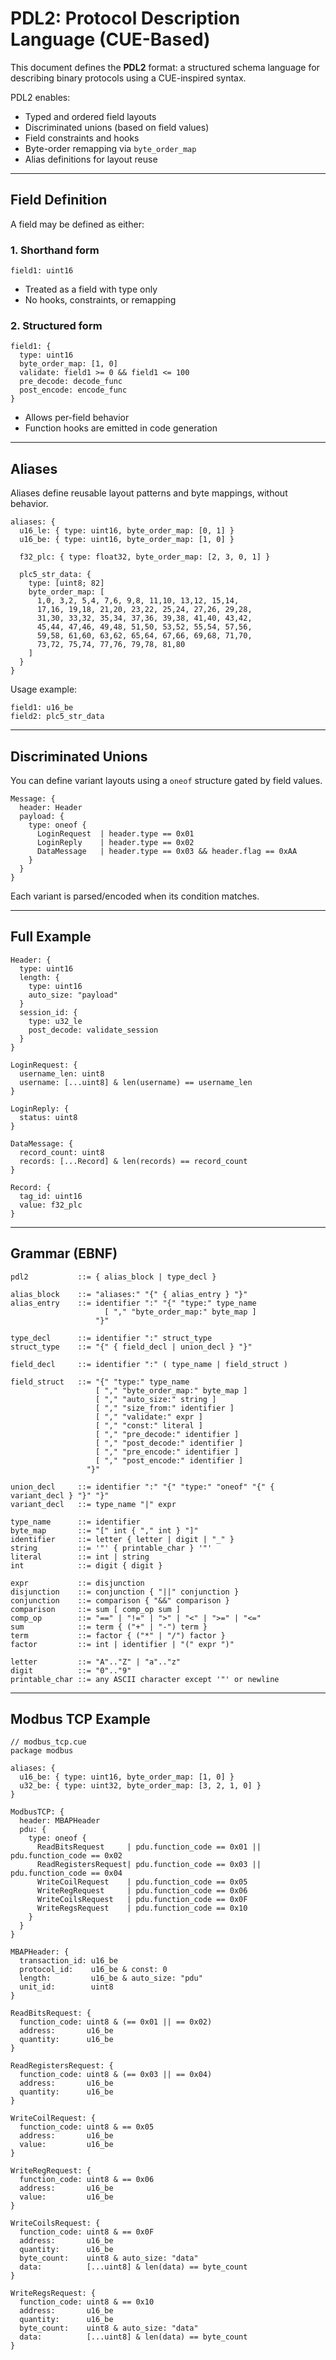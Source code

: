 # PDL2: Protocol Description Language (CUE-Based)

This document defines the **PDL2** format: a structured schema language for describing binary protocols using a CUE-inspired syntax.

PDL2 enables:

- Typed and ordered field layouts
- Discriminated unions (based on field values)
- Field constraints and hooks
- Byte-order remapping via `byte_order_map`
- Alias definitions for layout reuse

---

## Field Definition

A field may be defined as either:

### 1. Shorthand form

```cue
field1: uint16
```

- Treated as a field with type only
- No hooks, constraints, or remapping

### 2. Structured form

```cue
field1: {
  type: uint16
  byte_order_map: [1, 0]
  validate: field1 >= 0 && field1 <= 100
  pre_decode: decode_func
  post_encode: encode_func
}
```

- Allows per-field behavior
- Function hooks are emitted in code generation

---

## Aliases

Aliases define reusable layout patterns and byte mappings, without behavior.

```cue
aliases: {
  u16_le: { type: uint16, byte_order_map: [0, 1] }
  u16_be: { type: uint16, byte_order_map: [1, 0] }

  f32_plc: { type: float32, byte_order_map: [2, 3, 0, 1] }

  plc5_str_data: {
    type: [uint8; 82]
    byte_order_map: [
      1,0, 3,2, 5,4, 7,6, 9,8, 11,10, 13,12, 15,14,
      17,16, 19,18, 21,20, 23,22, 25,24, 27,26, 29,28,
      31,30, 33,32, 35,34, 37,36, 39,38, 41,40, 43,42,
      45,44, 47,46, 49,48, 51,50, 53,52, 55,54, 57,56,
      59,58, 61,60, 63,62, 65,64, 67,66, 69,68, 71,70,
      73,72, 75,74, 77,76, 79,78, 81,80
    ]
  }
}
```

Usage example:

```cue
field1: u16_be
field2: plc5_str_data
```

---

## Discriminated Unions

You can define variant layouts using a `oneof` structure gated by field values.

```cue
Message: {
  header: Header
  payload: {
    type: oneof {
      LoginRequest  | header.type == 0x01
      LoginReply    | header.type == 0x02
      DataMessage   | header.type == 0x03 && header.flag == 0xAA
    }
  }
}
```

Each variant is parsed/encoded when its condition matches.

---

## Full Example

```cue
Header: {
  type: uint16
  length: {
    type: uint16
    auto_size: "payload"
  }
  session_id: {
    type: u32_le
    post_decode: validate_session
  }
}

LoginRequest: {
  username_len: uint8
  username: [...uint8] & len(username) == username_len
}

LoginReply: {
  status: uint8
}

DataMessage: {
  record_count: uint8
  records: [...Record] & len(records) == record_count
}

Record: {
  tag_id: uint16
  value: f32_plc
}
```

---

## Grammar (EBNF)

```ebnf
pdl2           ::= { alias_block | type_decl }

alias_block    ::= "aliases:" "{" { alias_entry } "}"
alias_entry    ::= identifier ":" "{" "type:" type_name
                     [ "," "byte_order_map:" byte_map ]
                   "}"

type_decl      ::= identifier ":" struct_type
struct_type    ::= "{" { field_decl | union_decl } "}"

field_decl     ::= identifier ":" ( type_name | field_struct )

field_struct   ::= "{" "type:" type_name
                   [ "," "byte_order_map:" byte_map ]
                   [ "," "auto_size:" string ]
                   [ "," "size_from:" identifier ]
                   [ "," "validate:" expr ]
                   [ "," "const:" literal ]
                   [ "," "pre_decode:" identifier ]
                   [ "," "post_decode:" identifier ]
                   [ "," "pre_encode:" identifier ]
                   [ "," "post_encode:" identifier ]
                 "}"

union_decl     ::= identifier ":" "{" "type:" "oneof" "{" { variant_decl } "}" "}"
variant_decl   ::= type_name "|" expr

type_name      ::= identifier
byte_map       ::= "[" int { "," int } "]"
identifier     ::= letter { letter | digit | "_" }
string         ::= '"' { printable_char } '"'
literal        ::= int | string
int            ::= digit { digit }

expr           ::= disjunction
disjunction    ::= conjunction { "||" conjunction }
conjunction    ::= comparison { "&&" comparison }
comparison     ::= sum [ comp_op sum ]
comp_op        ::= "==" | "!=" | ">" | "<" | ">=" | "<="
sum            ::= term { ("+" | "-") term }
term           ::= factor { ("*" | "/") factor }
factor         ::= int | identifier | "(" expr ")"

letter         ::= "A".."Z" | "a".."z"
digit          ::= "0".."9"
printable_char ::= any ASCII character except '"' or newline
```

---

## Modbus TCP Example

```cue
// modbus_tcp.cue
package modbus

aliases: {
  u16_be: { type: uint16, byte_order_map: [1, 0] }
  u32_be: { type: uint32, byte_order_map: [3, 2, 1, 0] }
}

ModbusTCP: {
  header: MBAPHeader
  pdu: {
    type: oneof {
      ReadBitsRequest     | pdu.function_code == 0x01 || pdu.function_code == 0x02
      ReadRegistersRequest| pdu.function_code == 0x03 || pdu.function_code == 0x04
      WriteCoilRequest    | pdu.function_code == 0x05
      WriteRegRequest     | pdu.function_code == 0x06
      WriteCoilsRequest   | pdu.function_code == 0x0F
      WriteRegsRequest    | pdu.function_code == 0x10
    }
  }
}

MBAPHeader: {
  transaction_id: u16_be
  protocol_id:    u16_be & const: 0
  length:         u16_be & auto_size: "pdu"
  unit_id:        uint8
}

ReadBitsRequest: {
  function_code: uint8 & (== 0x01 || == 0x02)
  address:       u16_be
  quantity:      u16_be
}

ReadRegistersRequest: {
  function_code: uint8 & (== 0x03 || == 0x04)
  address:       u16_be
  quantity:      u16_be
}

WriteCoilRequest: {
  function_code: uint8 & == 0x05
  address:       u16_be
  value:         u16_be
}

WriteRegRequest: {
  function_code: uint8 & == 0x06
  address:       u16_be
  value:         u16_be
}

WriteCoilsRequest: {
  function_code: uint8 & == 0x0F
  address:       u16_be
  quantity:      u16_be
  byte_count:    uint8 & auto_size: "data"
  data:          [...uint8] & len(data) == byte_count
}

WriteRegsRequest: {
  function_code: uint8 & == 0x10
  address:       u16_be
  quantity:      u16_be
  byte_count:    uint8 & auto_size: "data"
  data:          [...uint8] & len(data) == byte_count
}
```
